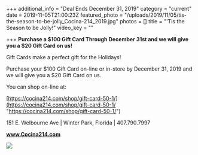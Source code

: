 +++
additional_info = "Deal Ends December 31, 2019"
category = "current"
date = 2019-11-05T21:00:23Z
featured_photo = "/uploads/2019/11/05/tis-the-season-to-be-jolly_Cocina-214_2019.jpg"
photos = []
title = "'Tis the Season to be Jolly!"
video_key = ""

+++
**Purchase a $100 Gift Card Through December 31st and we will give you a $20 Gift Card on us!**

Gift Cards make a perfect gift for the Holidays!

Purchase your $100 Gift Card on-line or in-store by December 31, 2019 and we will give you a $20 Gift Card on us.

You can shop on-line at:

[https://cocina214.com/shop/gift-card-50-1/](https://cocina214.com/shop/gift-card-50-1/ "https://cocina214.com/shop/gift-card-50-1/")

151 E. Welbourne Ave | Winter Park, Florida | 407.790.7997

**www.Cocina214.com**

![](/uploads/2019/11/05/tis-the-season-to-be-jolly_Cocina-214_2019.jpg)